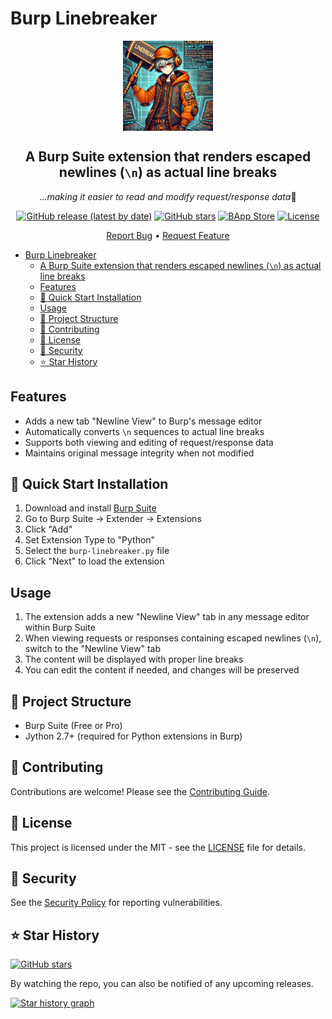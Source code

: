 # Burp Linebreaker

<div align="center">

<img
  src="assets/burp-linebreaker.webp"
  alt="Logo"
  align="center"
  width="144px"
  height="144px"
/>

## A Burp Suite extension that renders escaped newlines (`\n`) as actual line breaks

_...making it easier to read and modify request/response data_🔋

[![GitHub release (latest by date)](https://img.shields.io/github/v/release/GangGreenTemperTatum/burp-linebreaker)](https://github.com/GangGreenTemperTatum/burp-linebreaker/releases)
[![GitHub stars](https://img.shields.io/github/stars/GangGreenTemperTatum/burp-linebreaker?style=social)](https://github.com/GangGreenTemperTatum/burp-linebreaker/stargazers)
[![BApp Store](https://img.shields.io/badge/BApp%20Store-Submission%20In%20Progress-yellow)](https://portswigger.net/bappstore)
[![License](https://img.shields.io/github/license/GangGreenTemperTatum/burp-linebreaker?branch=main)](https://github.com/GangGreenTemperTatum/burp-linebreaker/blob/main/LICENSE)

[Report Bug](https://github.com/GangGreenTemperTatum/burp-linebreaker/issues) •
[Request Feature](https://github.com/GangGreenTemperTatum/burp-linebreaker/issues)

</div>

- [Burp Linebreaker](#burp-linebreaker)
  - [A Burp Suite extension that renders escaped newlines (`\n`) as actual line breaks](#a-burp-suite-extension-that-renders-escaped-newlines-n-as-actual-line-breaks)
  - [Features](#features)
  - [🚀 Quick Start Installation](#-quick-start-installation)
  - [Usage](#usage)
  - [📁 Project Structure](#-project-structure)
  - [🤝 Contributing](#-contributing)
  - [📄 License](#-license)
  - [🔐 Security](#-security)
  - [⭐ Star History](#-star-history)

## Features

- Adds a new tab "Newline View" to Burp's message editor
- Automatically converts `\n` sequences to actual line breaks
- Supports both viewing and editing of request/response data
- Maintains original message integrity when not modified

## 🚀 Quick Start Installation

1. Download and install [Burp Suite](https://portswigger.net/burp/communitydownload)
2. Go to Burp Suite → Extender → Extensions
3. Click "Add"
4. Set Extension Type to "Python"
5. Select the `burp-linebreaker.py` file
6. Click "Next" to load the extension

## Usage

1. The extension adds a new "Newline View" tab in any message editor within Burp Suite
2. When viewing requests or responses containing escaped newlines (`\n`), switch to the "Newline View" tab
3. The content will be displayed with proper line breaks
4. You can edit the content if needed, and changes will be preserved

## 📁 Project Structure

- Burp Suite (Free or Pro)
- Jython 2.7+ (required for Python extensions in Burp)

## 🤝 Contributing

Contributions are welcome! Please see the [Contributing Guide](docs/contributing.md).

## 📄 License

This project is licensed under the MIT - see the
[LICENSE](LICENSE) file for details.

## 🔐 Security

See the [Security Policy](SECURITY.md) for reporting vulnerabilities.

## ⭐ Star History

[![GitHub stars](https://img.shields.io/github/stars/GangGreenTemperTatum/burp-linebreaker?style=social)](https://github.com/GangGreenTemperTatum/burp-linebreaker/stargazers)

By watching the repo, you can also be notified of any upcoming releases.

[![Star history graph](https://api.star-history.com/svg?repos=GangGreenTemperTatum/burp-linebreaker&type=Date)](https://star-history.com/#GangGreenTemperTatum/burp-linebreaker&Date)

